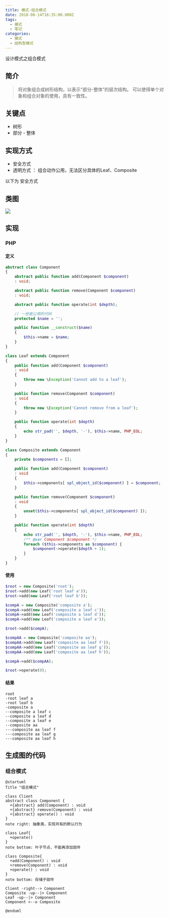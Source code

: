 ```yaml
---
title: 模式-组合模式
date: 2018-06-14T16:35:00.000Z
tags:
  - 模式
  - 笔记
categories:
  - 模式
  - 结构型模式
---
```


设计模式之组合模式
<!-- MORE -->

## 简介
> 将对象组合成树形结构，以表示“部分-整体”的层次结构。
> 可以使得单个对象和组合对象的使用，具有一致性。

## 关键点
- 树形
- 部分 - 整体

## 实现方式
- 安全方式
- 透明方式 ： 组合动作公用，无法区分具体的Leaf、Composite

以下为 安全方式

## 类图
![](http://www.plantuml.com/plantuml/svg/XP51Ji9058RtSueNLXWp5sYC8N7hqWiCTDGcROUqhsoGJK6Z3GXBOeoHn0KRYDqWMhXDfoqhhs2jTZH6T3Tv_yit_vTNSv4vw5acEJBGv519evuSNIRJYLmDAuGqJEQwS60Qt4R2wYuwh87mEHLMKzXv06q2iDikumumNQ-gT0SqQ0b3_x7ZS4kq-BzheiaTXhoguWwn1N9mZ9DJr209rbauISFeTTMNyxlq-b6UXydjLNhJsqJZRFwGJVhnygKKEUJik2Yhi2MlBX25fO4SBkHib0L-wZ_dp7WvoBfhUJ58dY8Pt6-wqpXQbBIYksiWBv1RfVyotQQdwip6qf_cZSgVFqu1jF2dT1yKbgWwGBqcfMVVitVnNyRg1NkKYYyXGchSrZtBV0C0)




## 实现
### PHP
#### 定义
```PHP
abstract class Component
{
    abstract public function add(Component $component)
    : void;

    abstract public function remove(Component $component)
    : void;

    abstract public function operate(int $depth);

    // 一些能公用的代码
    protected $name = '';

    public function __construct($name)
    {
        $this->name = $name;
    }
}

class Leaf extends Component
{
    public function add(Component $component)
    : void
    {
        throw new \Exception('Cannot add to a leaf');
    }

    public function remove(Component $component)
    : void
    {
        throw new \Exception('Cannot remove from a leaf');
    }

    public function operate(int $depth)
    {
        echo str_pad('', $depth, '-'), $this->name, PHP_EOL;
    }
}

class Composite extends Component
{
    private $components = [];

    public function add(Component $component)
    : void
    {
        $this->components[ spl_object_id($component) ] = $component;
    }

    public function remove(Component $component)
    : void
    {
        unset($this->components[ spl_object_id($component) ]);
    }

    public function operate(int $depth)
    {
        echo str_pad('', $depth, '-'), $this->name, PHP_EOL;
        /** @var Component $component */
        foreach ($this->components as $component) {
            $component->operate($depth + 1);
        }
    }
}
```

#### 使用
```PHP
$root = new Composite('root');
$root->add(new Leaf('root leaf a'));
$root->add(new Leaf('root leaf b'));

$compA = new Composite('composite a');
$compA->add(new Leaf('composite a leaf c'));
$compA->add(new Leaf('composite a leaf d'));
$compA->add(new Leaf('composite a leaf e'));

$root->add($compA);

$compAA = new Composite('composite aa');
$compAA->add(new Leaf('composite aa leaf f'));
$compAA->add(new Leaf('composite aa leaf g'));
$compAA->add(new Leaf('composite aa leaf h'));

$compA->add($compAA);

$root->operate(0);
```

#### 结果
```
root
-root leaf a
-root leaf b
-composite a
--composite a leaf c
--composite a leaf d
--composite a leaf e
--composite aa
---composite aa leaf f
---composite aa leaf g
---composite aa leaf h
```


## 生成图的代码
### 组合模式
```plantuml
@startuml
Title "组合模式"

class Client
abstract class Component {
  +{abstract} add(Component) : void
  +{abstract} remove(Component) : void
  +{abstract} operate() : void
}
note right: 抽象类，实现共有的默认行为

class Leaf{
  +operate()
}
note bottom: 叶子节点，不能再添加部件

class Composite{
  +add(Component) : void
  +remove(Component) : void
  +operate() : void
}
note bottom: 存储子部件

Client -right--> Component
Composite -up--|> Component
Leaf -up--|> Component
Component <--o Composite

@enduml
```
